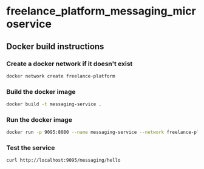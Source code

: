 # freelance_platform_messaging_microservice

## Docker build instructions

### Create a docker network if it doesn't exist
```bash
docker network create freelance-platform
```

### Build the docker image
```bash
docker build -t messaging-service .
```

### Run the docker image
```bash
docker run -p 9095:8080 --name messaging-service --network freelance-platform messaging-service
```

### Test the service
```bash
curl http://localhost:9095/messaging/hello
```

